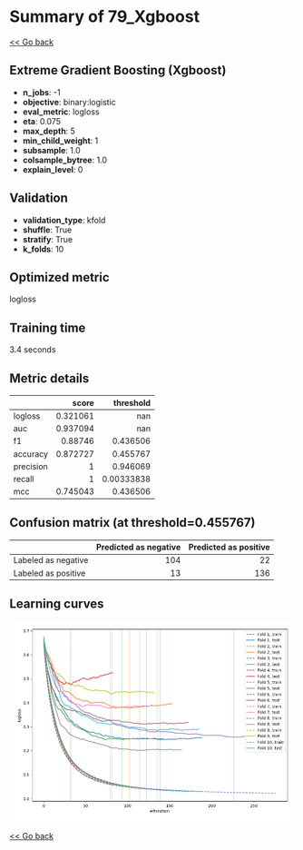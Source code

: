 # Summary of 79_Xgboost

[<< Go back](../README.md)


## Extreme Gradient Boosting (Xgboost)
- **n_jobs**: -1
- **objective**: binary:logistic
- **eval_metric**: logloss
- **eta**: 0.075
- **max_depth**: 5
- **min_child_weight**: 1
- **subsample**: 1.0
- **colsample_bytree**: 1.0
- **explain_level**: 0

## Validation
 - **validation_type**: kfold
 - **shuffle**: True
 - **stratify**: True
 - **k_folds**: 10

## Optimized metric
logloss

## Training time

3.4 seconds

## Metric details
|           |    score |    threshold |
|:----------|---------:|-------------:|
| logloss   | 0.321061 | nan          |
| auc       | 0.937094 | nan          |
| f1        | 0.88746  |   0.436506   |
| accuracy  | 0.872727 |   0.455767   |
| precision | 1        |   0.946069   |
| recall    | 1        |   0.00333838 |
| mcc       | 0.745043 |   0.436506   |


## Confusion matrix (at threshold=0.455767)
|                     |   Predicted as negative |   Predicted as positive |
|:--------------------|------------------------:|------------------------:|
| Labeled as negative |                     104 |                      22 |
| Labeled as positive |                      13 |                     136 |

## Learning curves
![Learning curves](learning_curves.png)

[<< Go back](../README.md)
